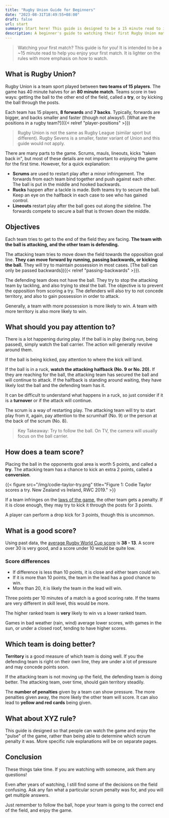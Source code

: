 ```yaml
---
title: "Rugby Union Guide for Beginners"
date: "2023-08-31T18:49:55+08:00"
draft: false
url: start
summary: Start here! This guide is designed to be a 15 minute read to introduce you to simple concepts. Hopefully you can enjoy watching your first match!
description: A beginner's guide to watching their first Rugby Union match, all in 15 minutes.
---
```

> Watching your first match? This guide is for you! It is intended to be a ~15 minute read to help you enjoy your first match. It is lighter on the rules with more emphasis on *how* to watch. <!--[more info on why i made this]()-->

## What is Rugby Union?

Rugby Union is a team sport played between **two teams of 15 players**. The game has 40 minute halves for an **80 minute match**. Teams score in two ways: getting the ball to the other end of the field, called a **try**, or by kicking the ball through the posts.

Each team has 15 players, **8 forwards** and **7 backs**. Typically, forwards are bigger, and backs smaller and faster (though not always!). [What are the positions in a rugby team?]({{< relref "player-positions" >}})

> Rugby Union is not the same as Rugby League (similar sport but different). Rugby Sevens is a smaller, faster variant of Union and this guide would not apply. <!--[](/variants)-->

There are many parts to the game. Scrums, mauls, lineouts, kicks "taken back in", but most of these details are not important to *enjoying* the game for the first time. However, for a quick explanation:

- **Scrums** are used to restart play after a minor infringement. The forwards from each team bind together and push against each other. The ball is put in the middle and hooked backwards.
- **Rucks** happen after a tackle is made. Both teams try to secure the ball. Keep an eye on the halfback in each case to see who has gained control.
- **Lineouts** restart play after the ball goes out along the sideline. The forwards compete to secure a ball that is thrown down the middle.

## Objectives
Each team tries to get to the end of the field they are facing. **The team with the ball is attacking, and the other team is defending.**

The attacking team tries to move down the field towards the opposition goal line. **They can move forward by running, passing backwards, or kicking the ball.** They will try to maintain possession in most cases. [The ball can only be passed backwards]({{< relref "passing-backwards" >}}).

The defending team does not have the ball. They try to stop the attacking team by tackling, and also trying to steal the ball. The objective is to prevent the opposition from scoring a try. The defenders will also try to not concede territory, and also to gain possession in order to attack.

Generally, a team with more possession is more likely to win. A team with more territory is also more likely to win.

## What should you pay attention to?

There is a lot happening during play. If the ball is in play (being run, being passed), simply watch the ball carrier. The action will generally revolve around them.

If the ball is being kicked, pay attention to where the kick will land.

If the ball is in a ruck, **watch the attacking halfback (No. 9 or No. 20).** If they are reaching for the ball, the attacking team has secured the ball and will continue to attack. If the halfback is standing around waiting, they have likely lost the ball and the defending team has it.

It can be difficult to understand what happens in a ruck, so just consider if it is a **turnover** or if the attack will continue.

The scrum is a way of restarting play. The attacking team will try to start play from it, again, pay attention to the scrumhalf (No. 9) or the person at the back of the scrum (No. 8).

<!-- If both teams are near halfway, not much is happening. If a team is near the other end of the field, they are attacking well. The defenders must repel the attack. -->

> Key Takeaway: Try to follow the ball. On TV, the camera will usually focus on the ball carrier.

<!--
#### See Also
- [What is the difference between a ruck and a scrum?](/what-is-a-ruck)
-->

## How does a team score?
Placing the ball in the opponents goal area is worth 5 points, and called a **try**. The attacking team has a chance to kick an extra 2 points, called a **conversion**. 

{{< figure src="/img/codie-taylor-try.png" title="Figure 1: Codie Taylor scores a try. New Zealand vs Ireland, RWC 2019." >}}

If a team infringes on the [laws of the game](/), the other team gets a penalty. If it is close enough, they may try to kick it through the posts for 3 points.

A player can perform a drop kick for 3 points, though this is uncommon.

## What is a good score?
Using past data, the [average Rugby World Cup score](https://blog.rugbybot.com/posts/average-rugby-world-cup-score/) is **38 - 13**. A score over 30 is very good, and a score under 10 would be quite low. 

### Score differences
- If difference is less than 10 points, it is close and either team could win. 
- If it is more than 10 points, the team in the lead has a good chance to win. 
- More than 20, it is likely the team in the lead will win.

Three points per 10 minutes of a match is a good scoring rate. If the teams are very different in skill level, this would be more.

The higher ranked team is **very** likely to win vs a lower ranked team.

Games in bad weather (rain, wind) average lower scores, with games in the sun, or under a closed roof, tending to have higher scores.

## Which team is doing better?

**Territory** is a good measure of which team is doing well. If you the defending team is right on their own line, they are under a lot of pressure and may concede points soon.

If the attacking team is not moving up the field, the defending team is doing better. The attacking team, over time, should gain territory steadily.

The **number of penalties** given by a team can show pressure. The more penalties given away, the more likely the other team will score. It can also lead to **yellow and red cards** being given.

## What about XYZ rule?
This guide is designed so that people can watch the game and enjoy the "pulse" of the game, rather than being able to determine which scrum penalty it was. More specific rule explanations will be on separate pages.

<!---
## Other guides
Other places have guides that may have more information. I have tried to keep this guide as minimal as possible.
-->

## Conclusion

These things take time. If you are watching with someone, ask them any questions! 

Even after years of watching, I still find some of the decisions on the field confusing. Ask any fan what a particular scrum penalty was for, and you will get multiple answers.

Just remember to follow the ball, hope your team is going to the correct end of the field, and enjoy the game.

<!--## Did this guide help?

Please take a short survey on how this guide helped you. Did you watch a match and were still confused? Was it enjoyable? Do you already know this and want more details on scrum penalties?

&raquo; [Click here to take the survey](https://rugbybot.com/survey)
-->
